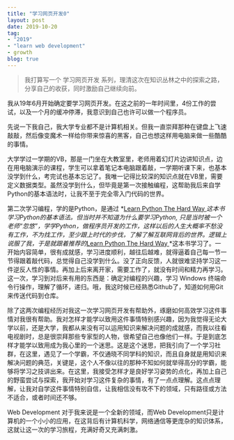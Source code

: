 ```yaml
---
title: "学习网页开发0"
layout: post
date: 2019-10-20
tag:
- "2019"
- "learn web development"
- growth
blog: true
---
```



> 我打算写一个 学习网页开发 系列，理清这次在知识丛林之中的探索之路，分享自己的收获，同时激励自己继续向前。

我从19年6月开始确定要学习网页开发。在这之前的一年时间里，4份工作的尝试，以及一个月的缓冲停滞，我意识到自己也许可以做一个程序员。

先说一下我自己，我大学专业都不是计算机相关。但我一直崇拜那种在键盘上飞速敲敲，然后像变魔术一样给你带来惊喜的黑客，自己也想这样用电脑来做一些酷酷的事情。

大学学过一学期的VB，那是一门坐在大教室里，老师用着幻灯片边讲知识点，边在用电脑演示的课程，学生可以拿着笔记本电脑跟着敲，一学期听课下来，也基本没学到什么，考完试也基本忘记了。我唯一记得比较深的知识点就在VB里，需要定义数据类型。虽然没学到什么，但毕竟是第一次接触编程，这帮助我后来自学Python的基本语法时，让我不至于完全零入门代码的世界。

第二次学习编程，学的是Python，是通过 *[Learn Python The Hard Way ](https://learncodethehardway.org/python/)*这本书学习Python的基本语法。但当时并不知道为什么要学习Python, 只是当时被一个老师“忽悠”，学学Python，做程序员开发的工作，这样以后的人生大概率不愁没有工作，不为找工作，至少跟上时代的步伐，了解了解互联网背后的世界。逻辑上说服了我，于是就跟着推荐的*[Learn Python The Hard Way ](https://learncodethehardway.org/python/)*这本书学习了。一开始内容简单，很有成就感，学习进度顺利，越往后越难，就得逼着自己每一节一节得跟着敲代码，总觉得自己没学到什么。没了正向反馈，人就很难坚持学习这一件逆反人性的事情。再加上后来离开家，需要工作了，就没有时间和精力再学习。这一次，学习到对后来有用的东西是：确定对编程的兴趣，学习 Windows 终端命令行操作，理解了循环，递归。哦，我这时候已经熟悉Github了，知道如何用Git来传送代码到仓库。

除了这两次编程经历对我这一次学习网页开发有帮助外，琢磨如何高效学习这件事情对我很有帮助。我对怎样才能学以致用这件事情特别感兴趣，因为我觉得无论大学以前，还是大学，我都从来没有可以运用知识来解决问题的成就感，而我以往看电视剧时，总是很崇拜那些专家型的人物，很希望自己也像他们一样。于是到底怎样才能学以致用成为我心里的一个迷思。这是这个迷思，把我引向了一个学习社群，在这里，遇见了一个学霸，不仅通晓不同学科的知识，而且自身就是用知识来解决问题的典范，关键是，这个人不像以往的那种不知如何就举得高分的学霸，能够将学习之技讲出来。在这里，我接受怎样才是良好学习姿势的点化，再加上自己的野蛮尝试与探索，我开始对学习这件复杂的事情，有了一点点理解。这点点理解，让我对自学这件事情特别自信，让我相信没有攻不下的领域，只有路径或方法不适合，或者时间还不够。

Web Development 对于我来说是一个全新的领域，而Web Development只是计算机的一个小小的应用，在这背后有计算机科学，网络通信等更庞杂的知识体系，这就让这一次的学习旅程，充满好奇又充满刺激。
